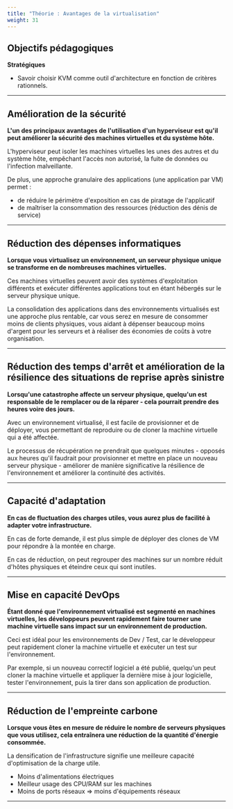 ```yaml
---
title: "Théorie : Avantages de la virtualisation" 
weight: 31 
---
```


## Objectifs pédagogiques

**Stratégiques**

- Savoir choisir KVM comme outil d'architecture en fonction de critères rationnels.

---
## Amélioration de la sécurité 

**L'un des principaux avantages de l'utilisation d'un hyperviseur est qu'il peut améliorer la sécurité des machines virtuelles et du système hôte.** 

L'hyperviseur peut isoler les machines virtuelles les unes des autres et du système hôte, empêchant l'accès non autorisé, la fuite de données ou l'infection malveillante.

De plus, une approche granulaire des applications (une application par VM) permet :

- de réduire le périmètre d'exposition en cas de piratage de l'applicatif
- de maîtriser la consommation des ressources (réduction des dénis de service)

---
## Réduction des dépenses informatiques

**Lorsque vous virtualisez un environnement, un serveur physique unique se transforme en de nombreuses machines virtuelles.** 

Ces machines virtuelles peuvent avoir des systèmes d'exploitation différents et exécuter différentes applications tout en étant hébergés sur le serveur physique unique.

La consolidation des applications dans des environnements virtualisés est une approche plus rentable, car vous serez en mesure de consommer moins de clients physiques, vous aidant à dépenser beaucoup moins d'argent pour les serveurs et à réaliser des économies de coûts à votre organisation.

---

## Réduction des temps d'arrêt et amélioration de la résilience des situations de reprise après sinistre

**Lorsqu'une catastrophe affecte un serveur physique, quelqu'un est responsable de le remplacer ou de la réparer - cela pourrait prendre des heures voire des jours.** 

Avec un environnement virtualisé, il est facile de provisionner et de déployer, vous permettant de reproduire ou de cloner la machine virtuelle qui a été affectée. 

Le processus de récupération ne prendrait que quelques minutes - opposés aux heures qu'il faudrait pour provisionner et mettre en place un nouveau serveur physique - améliorer de manière significative la résilience de l'environnement et améliorer la continuité des activités.

---

## Capacité d'adaptation 

**En cas de fluctuation des charges utiles, vous aurez plus de facilité à adapter votre infrastructure.** 

En cas de forte demande, il est plus simple de déployer des clones de VM pour répondre à la montée en charge.

En cas de réduction, on peut regrouper des machines sur un nombre réduit d'hôtes physiques et éteindre ceux qui sont inutiles.

---

## Mise en capacité DevOps

**Étant donné que l'environnement virtualisé est segmenté en machines virtuelles, les développeurs peuvent rapidement faire tourner une machine virtuelle sans impact sur un environnement de production.** 

Ceci est idéal pour les environnements de Dev / Test, car le développeur peut rapidement cloner la machine virtuelle et exécuter un test sur l'environnement.

Par exemple, si un nouveau correctif logiciel a été publié, quelqu'un peut cloner la machine virtuelle et appliquer la dernière mise à jour logicielle, tester l'environnement, puis la tirer dans son application de production. 


---

## Réduction de l'empreinte carbone

**Lorsque vous êtes en mesure de réduire le nombre de serveurs physiques que vous utilisez, cela entraînera une réduction de la quantité d'énergie consommée.** 

La densification de l'infrastructure signifie une meilleure capacité d'optimisation de la charge utile.

* Moins d'alimentations électriques
* Meilleur usage des CPU/RAM sur les machines 
* Moins de ports réseaux => moins d'équipements réseaux
---
